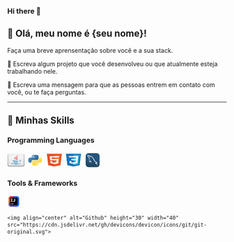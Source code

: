 ### Hi there 👋

## 💜 Olá, meu nome é {seu nome}!

Faça uma breve aprensentação sobre você e a sua stack.

🔭 Escreva algum projeto que você desenvolveu ou que atualmente esteja trabalhando nele.

💬 Escreva uma mensagem para que as pessoas entrem em contato com você, ou te faça perguntas.

---

## 🚀 Minhas Skills


  <div style="flex-basis: 48%;">
    <h3>Programming Languages</h3>
    <img align="center" alt="Java" height="30" width="40" src="imagens/java.png">
    <img align="center" alt="Python" height="30" width="40" src="https://raw.githubusercontent.com/devicons/devicon/master/icons/python/python-original.svg">
    <img align="center" alt="HTML" height="30" width="40" src="https://raw.githubusercontent.com/devicons/devicon/master/icons/html5/html5-original.svg">
    <img align="center" alt="CSS" height="30" width="40" src="https://raw.githubusercontent.com/devicons/devicon/master/icons/css3/css3-original.svg">
    <img align="center" alt="MySQL" height="40" width="40" src="https://github.com/theuslinor/theuslinor/blob/main/images/mysql_workbench_macos_bigsur_icon_189924.png">

  </div>
   <div style="flex-basis: 48%;">
    <h3>Tools & Frameworks</h3>
    <img align="center" alt="Intellij" height="30" width="30" src="https://github.com/theuslinor/theuslinor/blob/main/images/intellij_macos_bigsur_icon_190061.png">
     
    <img align="center" alt="Github" height="30" width="40" src="https://cdn.jsdelivr.net/gh/devicons/devicon/icons/git/git-original.svg">
    
  </div>


<!--
**Yasmim-sb/Yasmim-sb** is a ✨ _special_ ✨ repository because its `README.md` (this file) appears on your GitHub profile.

Here are some ideas to get you started:

- 🔭 I’m currently working on ...
- 🌱 I’m currently learning ...
- 👯 I’m looking to collaborate on ...
- 🤔 I’m looking for help with ...
- 💬 Ask me about ...
- 📫 How to reach me: ...
- 😄 Pronouns: ...
- ⚡ Fun fact: ...
-->
